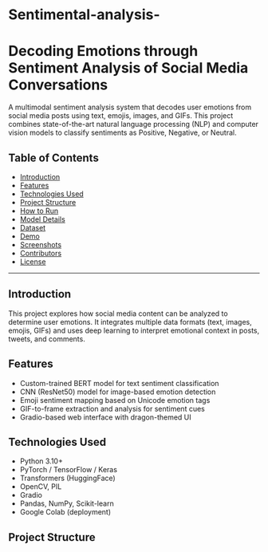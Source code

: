 # Sentimental-analysis-
# Decoding Emotions through Sentiment Analysis of Social Media Conversations

A multimodal sentiment analysis system that decodes user emotions from social media posts using text, emojis, images, and GIFs. This project combines state-of-the-art natural language processing (NLP) and computer vision models to classify sentiments as Positive, Negative, or Neutral.

## Table of Contents
- [Introduction](#introduction)
- [Features](#features)
- [Technologies Used](#technologies-used)
- [Project Structure](#project-structure)
- [How to Run](#how-to-run)
- [Model Details](#model-details)
- [Dataset](#dataset)
- [Demo](#demo)
- [Screenshots](#screenshots)
- [Contributors](#contributors)
- [License](#license)

---

## Introduction
This project explores how social media content can be analyzed to determine user emotions. It integrates multiple data formats (text, images, emojis, GIFs) and uses deep learning to interpret emotional context in posts, tweets, and comments.

## Features
- Custom-trained BERT model for text sentiment classification
- CNN (ResNet50) model for image-based emotion detection
- Emoji sentiment mapping based on Unicode emotion tags
- GIF-to-frame extraction and analysis for sentiment cues
- Gradio-based web interface with dragon-themed UI

## Technologies Used
- Python 3.10+
- PyTorch / TensorFlow / Keras
- Transformers (HuggingFace)
- OpenCV, PIL
- Gradio
- Pandas, NumPy, Scikit-learn
- Google Colab (deployment)

## Project Structure
